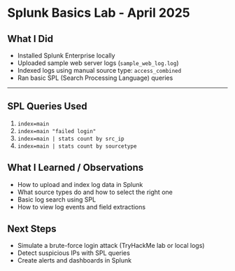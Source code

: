 # Splunk Basics Lab - April 2025

## What I Did
- Installed Splunk Enterprise locally
- Uploaded sample web server logs (`sample_web_log.log`)
- Indexed logs using manual source type: `access_combined`
- Ran basic SPL (Search Processing Language) queries

---

## SPL Queries Used
1. `index=main`
2. `index=main "failed login"`
3. `index=main | stats count by src_ip`
4. `index=main | stats count by sourcetype`


## What I Learned / Observations
- How to upload and index log data in Splunk
- What source types do and how to select the right one
- Basic log search using SPL
- How to view log events and field extractions

## Next Steps
- Simulate a brute-force login attack (TryHackMe lab or local logs)
- Detect suspicious IPs with SPL queries
- Create alerts and dashboards in Splunk
